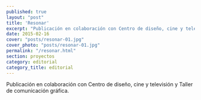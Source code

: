 ```yaml
---
published: true
layout: "post"
title: 'Resonar'
excerpt: "Publicación en colaboración con Centro de diseño, cine y televisión y Taller de comunicación gráfica."
date: 2015-02-16
cover: "posts/resonar-01.jpg"
cover_photo: "posts/resonar-01.jpg"
permalink: "/resonar.html"
section: proyectos
category: editorial
category_title: editorial
---
```


Publicación en colaboración con Centro de diseño, cine y televisión y Taller de comunicación gráfica.
